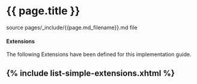 # {{ page.title }}

source pages/_include/{{page.md_filename}}.md  file

#### Extensions

The following Extensions have been defined for this implementation guide.

{% include list-simple-extensions.xhtml %}
---
